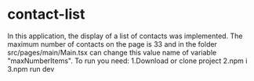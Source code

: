 # contact-list
In this application, the display of a list of contacts was implemented. The maximum number of contacts on the page is 33 and in the 
folder src/pages/main/Main.tsx can change this value name of variable "maxNumberItems". 
To run you need:
1.Download or clone project
2.npm i
3.npm run dev
